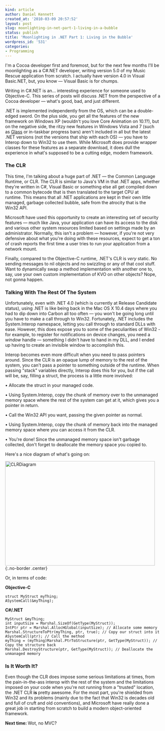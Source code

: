 ```yaml
---
kind: article
author: Daniel Kennett
created_at: '2010-03-09 20:57:52'
layout: post
slug: moonlighting-in-net-part-1-living-in-a-bubble
status: publish
title: 'Moonlighting in .NET Part 1: Living in the Bubble'
wordpress_id: '531'
categories:
- Programming
---
```


<p>I'm a Cocoa developer first and foremost, but for the next few months I'll be moonlighting as a C#.NET developer, writing version 5.0 of my Music Rescue application from scratch. I actually have version 4.0 in Visual Basic.NET, but, you know &mdash; Visual Basic is for chumps.</p>
<p>Writing in C#.NET is an&hellip; interesting experience for someone used to Objective-C. This series of posts will discuss .NET from the perspective of a Cocoa developer &mdash; what's good, bad, and just different.</p>
<p>.NET is implemented independently from the OS, which can be a double-edged sword. On the plus side, you get all the features of the new framework on Windows XP (wouldn't you love Core Animation on 10.1?), but on the negative side, the ritzy new features in Windows Vista and 7 (such as&nbsp;<a href="http://en.wikipedia.org/wiki/Windows_Aero">Glass</a>&nbsp;or in-taskbar progress bars) aren't included in all but the latest .NET versions (not the versions that ship with each OS) &mdash; you have to Interop down to Win32 to use them. While Microsoft does provide wrapper classes for these features as a separate download, it does dull the experience in what's supposed to be a cutting edge, modern framework.</p><!--more--><p><span style="font-size: medium; font-weight: normal;"> </span></p>
<h3>The CLR</h3>
<p>This time, I'm talking about a huge part of .NET &mdash; the Common Language Runtime, or CLR. The CLR is similar to Java's VM in that .NET apps, whether they're written in C#, Visual Basic or something else all get compiled down to a common bytecode that is then translated to the target CPU at runtime.&nbsp;This means that all .NET applications are kept in their own little managed, garbage collected bubble, safe from the atrocity that is the Win32 API.&nbsp;</p>
<p>Microsoft have used this opportunity to create an interesting set of security features &mdash; much like Java, your application can have its access to the disk and various other system resources limited based on settings made by an administrator. Normally, this isn't a problem &mdash; however, if you're not very defensive about what you're doing with these resources, expect to get a ton of crash reports the first time a user tries to run your application from a network mount.</p>
<p>Finally, compared to the Objective-C runtime, .NET's CLR is <em>very</em> static. No sending messages to nil objects and no swizzling or any of that cool stuff. Want to dynamically swap a method implementation with another one to, say, use your own custom implementation of KVO on other objects? Nope, not gonna happen.</p>
<h3>Talking With The Rest Of The System</h3>
<p>Unfortunately, even with .NET 4.0 (which is currently at Release Candidate status), using .NET is like being back in the Mac OS X 10.4 days where you had to dip down into Carbon all too often &mdash; you won't be going long until you have to make a call through to Win32. Fortunately, .NET includes the System.Interop namespace, letting you call through to standard DLLs with ease. However, this does expose you to some of the peculiarities of Win32 - for example, to register for notifications on device changes, you need a <em>window</em> handle &mdash; something I didn't have to hand in my DLL, and I ended up having to create an invisible window to accomplish this.&nbsp;</p>
<p>Interop becomes even more difficult when you need to pass pointers around. Since the CLR is an opaque lump of memory to the rest of the system, you can't pass a pointer to something outside of the runtime. When passing "stack" variables directly, Interop does this for you, but if the call will be, say, filling a struct, the process is a little more involved:</p>
<p>&bull; Allocate the struct in your managed code.&nbsp;</p>
<p>&bull; Using System.Interop, copy the chunk of memory over to the unmanaged memory space where the rest of the system can get at it, which gives you a pointer in return.</p>
<p>&bull; Call the Win32 API you want, passing the given pointer as normal.</p>
<p>&bull; Using System.Interop, copy the chunk of memory back into the managed memory space where you can access it from the CLR.&nbsp;</p>
<p>&bull; You're done! Since the unmanaged memory space isn't garbage collected, don't forget to deallocate the memory space you copied to.&nbsp;</p>
<p>Here's a nice diagram of what's going on:</p>

<img src="/pictures/for_posts/2010/03/CLRDiagram.png" border="0" alt="CLRDiagram" width="486" height="338" />
{:.no-border .center}

<p>Or, in terms of code:</p>
<p><strong>Objective-C</strong></p>

~~~~~~~~
struct MyStruct myThing;
ASystemCall(&myThing);
~~~~~~~~

<p><strong>C#/.NET</strong></p>

~~~~~~~~
MyStruct &myThing;
int inputSize = Marshal.SizeOf(GetType(MyStruct));
IntPtr ptr = Marshal.AllocHGlobal(inputSize); // Allocate some memory
Marshal.StructureToPtr(myThing, ptr, true); // Copy our struct into it
ASystemCall(ptr); // Call the method
myThing = (myThing)Marshal.PtrToStructure(ptr, GetType(MyStruct)); // Copy the structure back
Marshal.DestroyStructure(ptr, GetType(MyStruct)); // Deallocate the unmanaged memory
~~~~~~~~

<h3><strong>Is It Worth It?</strong></h3>
<p>Even though the CLR does impose some serious limitations at times, from the pain-in-the-ass interop with the rest of the system and the limitations imposed on your code when you're not running from a "trusted" location, the .NET CLR <strong>is </strong>pretty awesome. For the most part, you're shielded from Win32 and its problems (mainly due to the fact that Win32 is decades old and full of cruft and old conventions), and Microsoft have really done a great job in starting from scratch to build a modern object-oriented framework.&nbsp;</p>
<p><strong>Next time: </strong>Wot, no MVC?</p>